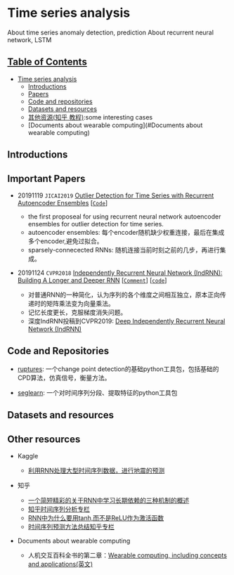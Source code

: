 # Time series analysis
About time series anomaly detection, prediction
About recurrent neural network, LSTM

## [Table of Contents]()
- [Time series analysis](#Time-series-analysis)
  - [Introductions](#Introduction)
  - [Papers](./papers.md)
  - [Code and repositories](#code-and-repositories)
  - [Datasets and resources](#datasets-and-resources)
  - [其他资源(知乎 教程)](#other-resources):some interesting cases
  - [Documents about wearable computing](#Documents about wearable computing)


## Introductions

## Important Papers
- 20191119 `JICAI2019` [Outlier Detection for Time Series with Recurrent Autoencoder Ensembles](https://www.ijcai.org/proceedings/2019/0378.pdf) [[`Code`](https://github.com/tungk/OED)]
  - the first proposeal for using recurrent neural network autoencoder ensembles for outlier detection for time series.
  - autoencoder ensembles: 每个encoder随机缺少权重连接，最后在集成多个encoder,避免过拟合。
  - sparsely-connecected RNNs: 随机连接当前时刻之前的几步，再进行集成。
  
- 20191124 `CVPR2018` [Independently Recurrent Neural Network (IndRNN): Building A Longer and Deeper RNN](https://arxiv.org/abs/1803.04831) [[`Comment`](https://www.jianguoyun.com/p/Dfw2rYoQ5sn0BxjIk6EC)] [[`code`](https://github.com/Sunnydreamrain/IndRNN_pytorch)]
  - 对普通RNN的一种简化，认为序列的各个维度之间相互独立，原本正向传递时的矩阵乘法变为向量乘法。
  - 记忆长度更长，克服梯度消失问题。
  - 深度IndRNN投稿到CVPR2019: [Deep Independently Recurrent Neural Network (IndRNN)](https://arxiv.org/pdf/1910.06251.pdf)



## Code and Repositories
- [ruptures](https://ctruong.perso.math.cnrs.fr/ruptures-docs/build/html/index.html): 一个change point detection的基础python工具包，包括基础的CPD算法，仿真信号，衡量方法。

- [seglearn](https://dmbee.github.io/seglearn/): 一个对时间序列分段、提取特征的python工具包





## Datasets and resources


## Other resources

- Kaggle
  - [利用RNN处理大型时间序列数据，进行地震的预测](https://www.kaggle.com/mayer79/rnn-starter-for-huge-time-series)
- 知乎
  - [一个简短精彩的关于RNN中学习长期依赖的三种机制的概述](https://zhuanlan.zhihu.com/p/34490114)
  - [知乎时间序列分析专栏](https://zhuanlan.zhihu.com/c_1071087593646698496)
  - [RNN中为什么要用tanh,而不是ReLU作为激活函数](https://www.zhihu.com/question/61265076/answer/260492479)
  - [时间序列预测方法总结知乎专栏](https://zhuanlan.zhihu.com/p/67832773)
  
  
- Documents about wearable computing
  - 人机交互百科全书的第二章：[Wearable computing, including concepts and applications(英文)](https://www.interaction-design.org/literature/book/the-encyclopedia-of-human-computer-interaction-2nd-ed/wearable-computing) 

